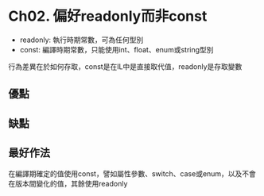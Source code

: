 ﻿# Ch02. 偏好readonly而非const

* readonly: 執行時期常數，可為任何型別
* const: 編譯時期常數，只能使用int、float、enum或string型別

行為差異在於如何存取，const是在IL中是直接取代值，readonly是存取變數

## 優點

## 缺點

## 最好作法
在編譯期確定的值使用const，譬如屬性參數、switch、case或enum，以及不會在版本間變化的值，其餘使用readonly



